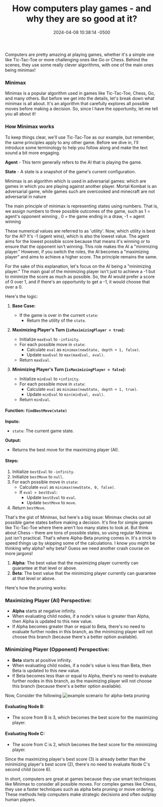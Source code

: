 ﻿---
title: "How computers play games - and why they are so good at it?"
date: 2024-04-08 10:38:14 -0500
categories: [AI, minimax]
tags: [minimax, ai, alphabetapruning]     # TAG names should always be lowercase
---


Computers are pretty amazing at playing games, whether it's a simple one like Tic-Tac-Toe or more challenging ones like Go or Chess. Behind the scenes, they use some really clever algorithms, with one of the main ones being minimax!

### Minimax
Minimax is a popular algorithm used in games like Tic-Tac-Toe, Chess, Go, and many others. But before we get into the details, let's break down what minimax is all about. It's an algorithm that carefully explores all possible moves before making a decision. So, since I have the opportunity, let me tell you all about it!

### How Minimax works
To keep things clear, we'll use Tic-Tac-Toe as our example, but remember, the same principles apply to any other game. Before we dive in, I'll introduce some terminology to help you follow along and make the text sound a bit more engaging.

**Agent** - This term generally refers to the AI that is playing the game.

**State** - A state is a snapshot of the game's current configuration. 

Minimax is an algorithm which is used in adversarial games: which are games in which you are playing against another player. Mortal Kombat is an adversarial game, while games such are overcooked and minecraft are not adversarial in nature

The main principle of minimax is representing states using numbers. That is, we assign numbers to three possible outcomes of the game, such as
1 = agent's opponent winning , 
0 = the game ending in a draw, 
-1 = agent winning

These numerical values are referred to as 'utility'. Now, which utility is best for the AI? It's -1 (agent wins), which is also the lowest value. The agent aims for the lowest possible score because that means it's winning or to ensure that the opponent isn't winning. This role makes the AI a "minimizing player." However, if you switch the roles, the AI becomes a "maximizing player" and aims to achieve a higher score. The principle remains the same.

For the sake of this explanation, let's focus on the AI being a "minimizing player." The main goal of the minimizing player isn't just to achieve a -1 but to minimize the score as much as possible. So, the AI would prefer a score of 0 over 1, and if there's an opportunity to get a -1, it would choose that over a 0.

Here's the logic:
1.  **Base Case:**
    
    -   If the game is over in the current `state`:
        -   Return the utility of the `state`.
2.  **Maximizing Player's Turn (`isMaximizingPlayer = true`):**
    
    -   Initialize `maxEval` to `-infinity`.
    -   For each possible move in `state`:
        -   Calculate `eval` as `minimax(newState, depth + 1, false)`.
        -   Update `maxEval` to `max(maxEval, eval)`.
    -   Return `maxEval`.
3.  **Minimizing Player's Turn (`isMaximizingPlayer = false`):**
    
    -   Initialize `minEval` to `+infinity`.
    -   For each possible move in `state`:
        -   Calculate `eval` as `minimax(newState, depth + 1, true)`.
        -   Update `minEval` to `min(minEval, eval)`.
    -   Return `minEval`.

#### Function: `findBestMove(state)`

**Inputs:**

-   `state`: The current game state.

**Output:**

-   Returns the best move for the maximizing player (AI).

#### Steps:

1.  Initialize `bestEval` to `-infinity`.
2.  Initialize `bestMove` to `null`.
3.  For each possible move in `state`:
    -   Calculate `eval` as `minimax(newState, 0, false)`.
    -   If `eval > bestEval`:
        -   Update `bestEval` to `eval`.
        -   Update `bestMove` to `move`.
4.  Return `bestMove`.

That's the gist of Minimax, but here's a big issue: Minimax checks out all possible game states before making a decision. It's fine for simple games like Tic-Tac-Toe where there aren't too many states to look at. But think about Chess – there are tons of possible states, so using regular Minimax just isn't practical. That's where Alpha-Beta pruning comes in. It's a trick to speed things up by skipping some of the calculations. I know you might be thinking why alpha? why beta? Guess we need another crash course on more jargons!

1.  **Alpha**: The best value that the maximizing player currently can guarantee at that level or above.
2.  **Beta**: The best value that the minimizing player currently can guarantee at that level or above.

Here's how the pruning works:

### Maximizing Player (AI) Perspective:

-   **Alpha** starts at negative infinity.
-   When evaluating child nodes, if a node's value is greater than Alpha, then Alpha is updated to this new value.
-   If Alpha becomes greater than or equal to Beta, there's no need to evaluate further nodes in this branch, as the minimizing player will not choose this branch (because there's a better option available).

### Minimizing Player (Opponent) Perspective:

-   **Beta** starts at positive infinity.
-   When evaluating child nodes, if a node's value is less than Beta, then Beta is updated to this new value.
-   If Beta becomes less than or equal to Alpha, there's no need to evaluate further nodes in this branch, as the maximizing player will not choose this branch (because there's a better option available).

Now, Consider the following
![example scenario for alpha-beta pruning](https://lh3.googleusercontent.com/pw/AP1GczOs-4sQ9nbfJn9agnigjqiwMTNH0Oy2_7Y4AqMPi7kQ4v2uldIYi6FoyygTQBCZhYYsOd1JI9Vngs4svp52xRrOV6DhLlv6ELa00bMNJ24rL1q7GC4fiSjHZR-zsk6f5w3yvYOhS-a7EbTHgBqfHfUthlSSZLa75Jinsas4ho-7C_szh0jSP7w63Gv3LcDd568__40FCaGfIKVwjA_KjtWPYtxnCd5p8zrOB_6NO3pVzWl8AtCc0ri1viT5XXGdV3r5u5JmQ34037UlKEuv65JbKNEOgp-h3zkrHgxNFmW4vDXAEkYHYpWTi5FHIvGDGZWlgG2SlGWKSKIsyqm6D1wgfw0CC22n_4533VVxMFg6ELmH1fVW35nQ3MWgpPCn2AOh1oN-vLWTuKn_uBckm6WhAtIXKIu5XeG5UrEUwCAUMh4dE6LsF90612Ks5KEBdWd5HhXDQpqG25C1ueRL_o8pHglHHtsjH8tQFeGVk9xK54UGEFSca0ysumM1gHSt7yNqTBPLHCVGq2O85v7qgjKrlQTFUnd1weqTRM-AIqz8mNrrSfBHRaTbNOpGHeIJM0CTzg5n43TJa8CANLUDuuMWQfXRScfyXJKvsqbQIPLWI9qMhhRh-I6SKZ1jXYxTNA_qp5Rd-QVOFhOSrEGRRRI-NBV2ZzchMpu5UZtb5m7nVvjmUuiaY_Kv1xQbOc06v3spdPhoNAocE7s0k0LWJzNL2BZvMSxEpk2BEdxRJ-5-w3bVSrUtVrVQaTs1iwQqGJDltZnD8D6A0tWlBHQfBsh15Ak2KD10b2Rw8R4ktnH8B5tmw-9myuWKqYjouTKwgC6a65Bxxs4JLQ8JUETEJeS1z2cNZjBHyVME_UhUpXJYS9FPa_44mlz1orBRO1WT-QVZAi3qvP3cVIVE2rljvrmlmqa6omAKA3_6FwD8IYfazop5r68sBR_Hkz_j=w603-h418-s-no-gm?authuser=1)

#### Evaluating Node B:

-   The score from B is 3, which becomes the best score for the maximizing player.

#### Evaluating Node C:

-   The score from C is 2, which becomes the best score for the minimizing player.

Since the maximizing player's best score (3) is already better than the minimizing player's best score (2), there's no need to evaluate Node C's second child (score 6).

In short, computers are great at games because they use smart techniques like Minimax to consider all possible moves. For complex games like Chess, they use a faster techniques such as alpha beta pruning or move ordering. These methods help computers make strategic decisions and often outplay human players.